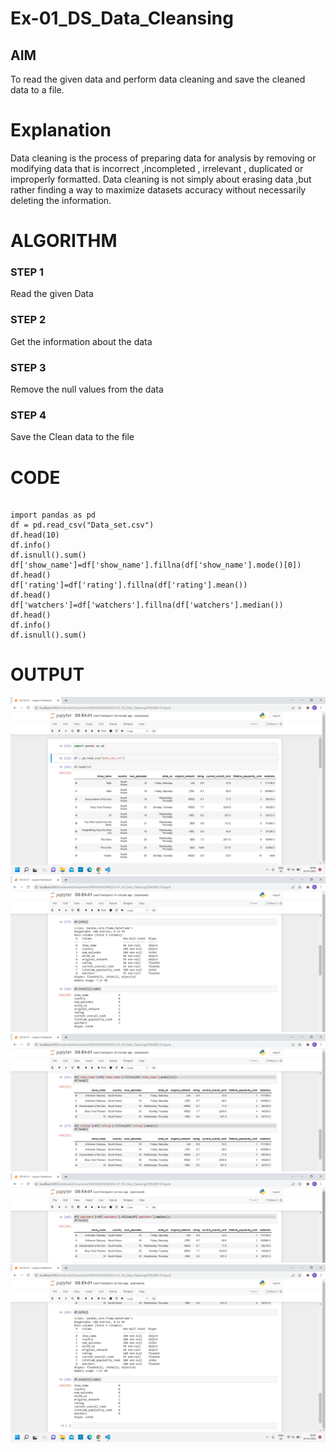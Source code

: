 # Ex-01_DS_Data_Cleansing


## AIM
To read the given data and perform data cleaning and save the cleaned data to a file. 

# Explanation
Data cleaning is the process of preparing data for analysis by removing or modifying data that is incorrect ,incompleted , irrelevant , duplicated or improperly formatted. 
Data cleaning is not simply about erasing data ,but rather finding a way to maximize datasets accuracy without necessarily deleting the information. 

# ALGORITHM
### STEP 1
Read the given Data
### STEP 2
Get the information about the data
### STEP 3
Remove the null values from the data
### STEP 4
Save the Clean data to the file


# CODE
```

import pandas as pd
df = pd.read_csv("Data_set.csv")
df.head(10)
df.info()
df.isnull().sum()
df['show_name']=df['show_name'].fillna(df['show_name'].mode()[0])
df.head()
df['rating']=df['rating'].fillna(df['rating'].mean())
df.head()
df['watchers']=df['watchers'].fillna(df['watchers'].median())
df.head()
df.info()
df.isnull().sum()

```
# OUTPUT
![OUTPUT](./1.png)
![OUTPUT](./2.png)
![OUTPUT](./3.png)
![OUTPUT](./4.png)
![OUTPUT](./5.png)